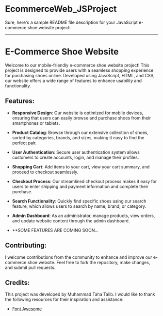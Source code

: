 # EcommerceWeb_JSProject

Sure, here's a sample README file description for your JavaScript e-commerce shoe website project:

---

# E-Commerce Shoe Website

Welcome to our mobile-friendly e-commerce shoe website project! This project is designed to provide users with a seamless shopping experience for purchasing shoes online. Developed using JavaScript, HTML, and CSS, our website offers a wide range of features to enhance usability and functionality.

## Features:

- **Responsive Design**: Our website is optimized for mobile devices, ensuring that users can easily browse and purchase shoes from their smartphones or tablets.
  
- **Product Catalog**: Browse through our extensive collection of shoes, sorted by categories, brands, and sizes, making it easy to find the perfect pair.

- **User Authentication**: Secure user authentication system allows customers to create accounts, login, and manage their profiles.

- **Shopping Cart**: Add items to your cart, view your cart summary, and proceed to checkout seamlessly.

- **Checkout Process**: Our streamlined checkout process makes it easy for users to enter shipping and payment information and complete their purchase.

- **Search Functionality**: Quickly find specific shoes using our search feature, which allows users to search by name, brand, or category.

- **Admin Dashboard**: As an administrator, manage products, view orders, and update website content through the admin dashboard.

- **SOME FEATURES ARE COMING SOON...


## Contributing:

I welcome contributions from the community to enhance and improve our e-commerce shoe website. Feel free to fork the repository, make changes, and submit pull requests.

## Credits:

This project was developed by Muhammad Taha Talib. I would like to thank the following resources for their inspiration and assistance:
- [Font Awesome](https://fontawesome.com/)
